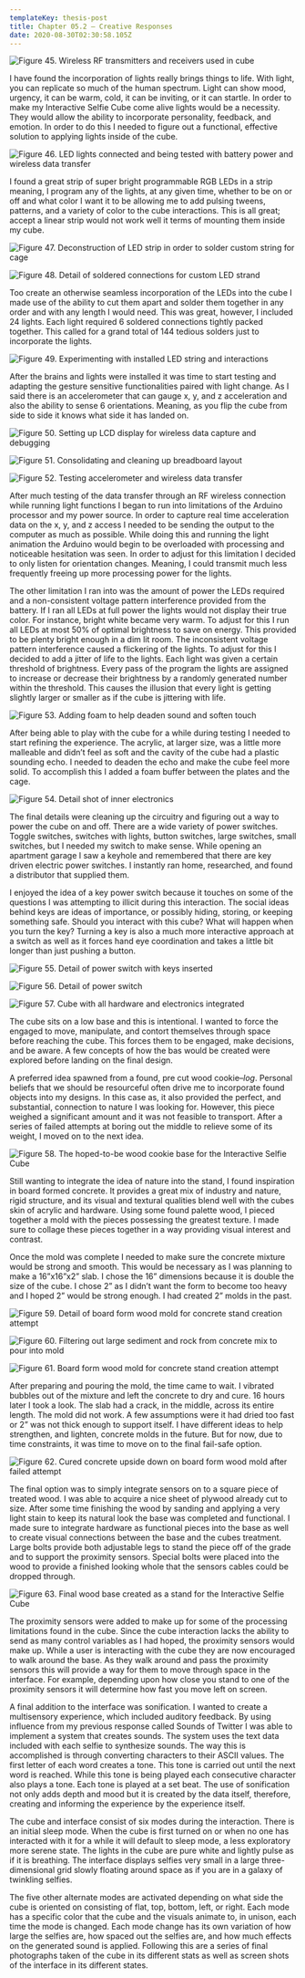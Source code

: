 ```yaml
---
templateKey: thesis-post
title: Chapter 05.2 — Creative Responses
date: 2020-08-30T02:30:58.105Z
---
```



![Figure 45. Wireless RF transmitters and receivers used in cube](/img/i-can-so-i-will-now-we-must_-a-creative-response-to-selfie-cultu_page_071_image_0001.jpg "Figure 45. Wireless RF transmitters and receivers used in cube")

I have found the incorporation of lights really brings things to life. With light, you can replicate so much of the human spectrum. Light can show mood, urgency, it can be warm, cold, it can be inviting, or it can startle. In order to make my Interactive Selfie Cube come alive lights would be a necessity. They would allow the ability to incorporate personality, feedback, and emotion. In order to do this I needed to figure out a functional, effective solution to applying lights inside of the cube.

![Figure 46. LED lights connected and being tested with battery power and wireless data transfer](/img/i-can-so-i-will-now-we-must_-a-creative-response-to-selfie-cultu_page_072_image_0001.jpg "Figure 46. LED lights connected and being tested with battery power and wireless data transfer")

I found a great strip of super bright programmable RGB LEDs in a strip meaning, I program any of the lights, at any given time, whether to be on or off and what color I want it to be allowing me to add pulsing tweens, patterns, and a variety of color to the cube interactions. This is all great; accept a linear strip would not work well it terms of mounting them inside my cube.

![Figure 47. Deconstruction of LED strip in order to solder custom string for cage ](/img/i-can-so-i-will-now-we-must_-a-creative-response-to-selfie-cultu_page_073_image_0001.jpg "Figure 47. Deconstruction of LED strip in order to solder custom string for cage ")

![Figure 48. Detail of soldered connections for custom LED strand ](/img/i-can-so-i-will-now-we-must_-a-creative-response-to-selfie-cultu_page_073_image_0002.jpg "Figure 48. Detail of soldered connections for custom LED strand ")

Too create an otherwise seamless incorporation of the LEDs into the cube I made use of the ability to cut them apart and solder them together in any order and with any length I would need. This was great, however, I included 24 lights. Each light required 6 soldered connections tightly packed together. This called for a grand total of 144 tedious solders just to incorporate the lights.

![Figure 49. Experimenting with installed LED string and interactions ](/img/i-can-so-i-will-now-we-must_-a-creative-response-to-selfie-cultu_page_074_image_0001.jpg "Figure 49. Experimenting with installed LED string and interactions ")

After the brains and lights were installed it was time to start testing and adapting the gesture sensitive functionalities paired with light change. As I said there is an accelerometer that can gauge x, y, and z acceleration and also the ability to sense 6 orientations. Meaning, as you flip the cube from side to side it knows what side it has landed on.

![Figure 50. Setting up LCD display for wireless data capture and debugging ](/img/i-can-so-i-will-now-we-must_-a-creative-response-to-selfie-cultu_page_075_image_0001.jpg "Figure 50. Setting up LCD display for wireless data capture and debugging ")

![Figure 51. Consolidating and cleaning up breadboard layout ](/img/i-can-so-i-will-now-we-must_-a-creative-response-to-selfie-cultu_page_075_image_0002.jpg "Figure 51. Consolidating and cleaning up breadboard layout ")

![Figure 52. Testing accelerometer and wireless data transfer](/img/i-can-so-i-will-now-we-must_-a-creative-response-to-selfie-cultu_page_076_image_0001.jpg "Figure 52. Testing accelerometer and wireless data transfer")

After much testing of the data transfer through an RF wireless connection while running light functions I began to run into limitations of the Arduino processor and my power source. In order to capture real time acceleration data on the x, y, and z access I needed to be sending the output to the computer as much as possible. While doing this and running the light animation the Arduino would begin to be overloaded with processing and noticeable hesitation was seen. In order to adjust for this limitation I decided to only listen for orientation changes. Meaning, I could transmit much less frequently freeing up more processing power for the lights. 

The other limitation I ran into was the amount of power the LEDs required and a non-consistent voltage pattern interference provided from the battery. If I ran all LEDs at full power the lights would not display their true color. For instance, bright white became very warm. To adjust for this I run all LEDs at most 50% of optimal brightness to save on energy. This provided to be plenty bright enough in a dim lit room. The inconsistent voltage pattern interference caused a flickering of the lights. To adjust for this I decided to add a jitter of life to the lights. Each light was given a certain threshold of brightness. Every pass of the program the lights are assigned to increase or decrease their brightness by a randomly generated number within the threshold. This causes the illusion that every light is getting slightly larger or smaller as if the cube is jittering with life.

![Figure 53. Adding foam to help deaden sound and soften touch](/img/i-can-so-i-will-now-we-must_-a-creative-response-to-selfie-cultu_page_077_image_0001.jpg "Figure 53. Adding foam to help deaden sound and soften touch")

 After being able to play with the cube for a while during testing I needed to start refining the experience. The acrylic, at larger size, was a little more malleable and didn’t feel as soft and the cavity of the cube had a plastic sounding echo. I needed to deaden the echo and make the cube feel more solid. To accomplish this I added a foam buffer between the plates and the cage.

![Figure 54. Detail shot of inner electronics](/img/i-can-so-i-will-now-we-must_-a-creative-response-to-selfie-cultu_page_078_image_0001.jpg "Figure 54. Detail shot of inner electronics")

The final details were cleaning up the circuitry and figuring out a way to power the cube on and off. There are a wide variety of power switches. Toggle switches, switches with lights, button switches, large switches, small switches, but I needed my switch to make sense. While opening an apartment garage I saw a keyhole and remembered that there are key driven electric power switches. I instantly ran home, researched, and found a distributor that supplied them. 

I enjoyed the idea of a key power switch because it touches on some of the questions I was attempting to illicit during this interaction. The social ideas behind keys are ideas of importance, or possibly hiding, storing, or keeping something safe. Should you interact with this cube? What will happen when you turn the key? Turning a key is also a much more interactive approach at a switch as well as it forces hand eye coordination and takes a little bit longer than just pushing a button.

![Figure 55. Detail of power switch with keys inserted ](/img/i-can-so-i-will-now-we-must_-a-creative-response-to-selfie-cultu_page_079_image_0001.jpg "Figure 55. Detail of power switch with keys inserted ")

![Figure 56. Detail of power switch ](/img/i-can-so-i-will-now-we-must_-a-creative-response-to-selfie-cultu_page_079_image_0002.jpg "Figure 56. Detail of power switch ")

![Figure 57. Cube with all hardware and electronics integrated](/img/i-can-so-i-will-now-we-must_-a-creative-response-to-selfie-cultu_page_080_image_0001.jpg "Figure 57. Cube with all hardware and electronics integrated")

The cube sits on a low base and this is intentional. I wanted to force the engaged to move, manipulate, and contort themselves through space before reaching the cube. This forces them to be engaged, make decisions, and be aware. A few concepts of how the bas would be created were explored before landing on the final design. 

A preferred idea spawned from a found, pre cut wood cookie–*log*. Personal beliefs that we should be resourceful often drive me to incorporate found objects into my designs. In this case as, it also provided the perfect, and substantial, connection to nature I was looking for. However, this piece weighed a significant amount and it was not feasible to transport. After a series of failed attempts at boring out the middle to relieve some of its weight, I moved on to the next idea.

![Figure 58. The hoped-to-be wood cookie base for the Interactive Selfie Cube](/img/i-can-so-i-will-now-we-must_-a-creative-response-to-selfie-cultu_page_081_image_0001.jpg "Figure 58. The hoped-to-be wood cookie base for the Interactive Selfie Cube")

Still wanting to integrate the idea of nature into the stand, I found inspiration in board formed concrete. It provides a great mix of industry and nature, rigid structure, and its visual and textural qualities blend well with the cubes skin of acrylic and hardware. Using some found palette wood, I pieced together a mold with the pieces possessing the greatest texture. I made sure to collage these pieces together in a way providing visual interest and contrast. 

Once the mold was complete I needed to make sure the concrete mixture would be strong and smooth. This would be necessary as I was planning to make a 16”x16”x2” slab. I chose the 16” dimensions because it is double the size of the cube. I chose 2” as I didn’t want the form to become too heavy and I hoped 2” would be strong enough. I had created 2” molds in the past.

![Figure 59. Detail of board form wood mold for concrete stand creation attempt ](/img/i-can-so-i-will-now-we-must_-a-creative-response-to-selfie-cultu_page_082_image_0001.jpg "Figure 59. Detail of board form wood mold for concrete stand creation attempt ")

![Figure 60. Filtering out large sediment and rock from concrete mix to pour into mold ](/img/i-can-so-i-will-now-we-must_-a-creative-response-to-selfie-cultu_page_083_image_0001.jpg "Figure 60. Filtering out large sediment and rock from concrete mix to pour into mold ")

![Figure 61. Board form wood mold for concrete stand creation attempt ](/img/i-can-so-i-will-now-we-must_-a-creative-response-to-selfie-cultu_page_083_image_0002.jpg "Figure 61. Board form wood mold for concrete stand creation attempt ")

After preparing and pouring the mold, the time came to wait. I vibrated bubbles out of the mixture and left the concrete to dry and cure. 16 hours later I took a look. The slab had a crack, in the middle, across its entire length. The mold did not work. A few assumptions were it had dried too fast or 2” was not thick enough to support itself. I have different ideas to help strengthen, and lighten, concrete molds in the future. But for now, due to time constraints, it was time to move on to the final fail-safe option.

![Figure 62. Cured concrete upside down on board form wood mold after failed attempt](/img/i-can-so-i-will-now-we-must_-a-creative-response-to-selfie-cultu_page_084_image_0001.jpg "Figure 62. Cured concrete upside down on board form wood mold after failed attempt")

The final option was to simply integrate sensors on to a square piece of treated wood. I was able to acquire a nice sheet of plywood already cut to size. After some time finishing the wood by sanding and applying a very light stain to keep its natural look the base was completed and functional. I made sure to integrate hardware as functional pieces into the base as well to create visual connections between the base and the cubes treatment. Large bolts provide both adjustable legs to stand the piece off of the grade and to support the proximity sensors. Special bolts were placed into the wood to provide a finished looking whole that the sensors cables could be dropped through.

![Figure 63. Final wood base created as a stand for the Interactive Selfie Cube](/img/i-can-so-i-will-now-we-must_-a-creative-response-to-selfie-cultu_page_085_image_0001.jpg "Figure 63. Final wood base created as a stand for the Interactive Selfie Cube")

The proximity sensors were added to make up for some of the processing limitations found in the cube. Since the cube interaction lacks the ability to send as many control variables as I had hoped, the proximity sensors would make up. While a user is interacting with the cube they are now encouraged to walk around the base. As they walk around and pass the proximity sensors this will provide a way for them to move through space in the interface. For example, depending upon how close you stand to one of the proximity sensors it will determine how fast you move left on screen.

A final addition to the interface was sonification. I wanted to create a multisensory experience, which included auditory feedback. By using influence from my previous response called Sounds of Twitter I was able to implement a system that creates sounds. The system uses the text data included with each selfie to synthesize sounds. The way this is accomplished is through converting characters to their ASCII values. 
The first letter of each word creates a tone. This tone is carried out until the next word is reached. While this tone is being played each consecutive character also plays a tone. Each tone is played at a set beat. The use of sonification not only adds depth and mood but it is created by the data itself, therefore, creating and informing the experience by the experience itself. 

The cube and interface consist of six modes during the interaction. There is an initial sleep mode. When the cube is first turned on or when no one has interacted with it for a while it will default to sleep mode, a less exploratory more serene state. The lights in the cube are pure white and lightly pulse as if it is breathing. The interface displays selfies very small in a large three-dimensional grid slowly floating around space as if you are in a galaxy of twinkling selfies. 

The five other alternate modes are activated depending on what side the cube is oriented on consisting of flat, top, bottom, left, or right. Each mode has a specific color that the cube and the visuals animate to, in unison, each time the mode is changed. Each mode change has its own variation of how large the selfies are, how spaced out the selfies are, and how much effects on the generated sound is applied. Following this are a series of final photographs taken of the cube in its different stats as well as screen shots of the interface in its different states.